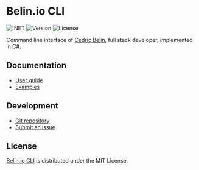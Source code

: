# Belin.io CLI
![.NET](https://badgen.net/badge/.net/%3E%3D9.0/green) ![Version](https://badgen.net/badge/project/v2.5.0/blue) ![License](https://badgen.net/badge/license/MIT/blue)

Command line interface of [Cédric Belin](https://belin.io), full stack developer,
implemented in [C#](https://learn.microsoft.com/en-us/dotnet/csharp).

## Documentation
- [User guide](https://github.com/cedx/cli/wiki)
- [Examples](https://github.com/cedx/cli/tree/main/example)

## Development
- [Git repository](https://github.com/cedx/cli)
- [Submit an issue](https://github.com/cedx/cli/issues)

## License
[Belin.io CLI](https://github.com/cedx/cli) is distributed under the MIT License.
